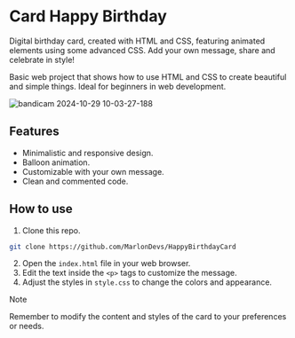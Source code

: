 # Card Happy Birthday
Digital birthday card, created with HTML and CSS, featuring animated elements using some advanced CSS. Add your own message, share and celebrate in style!

Basic web project that shows how to use HTML and CSS to create beautiful and simple things. Ideal for beginners in web development.

![bandicam 2024-10-29 10-03-27-188](https://github.com/user-attachments/assets/4471dbb5-1305-4876-aec4-b9467482fb69)

## Features
* Minimalistic and responsive design.
* Balloon animation.
* Customizable with your own message.
* Clean and commented code.

## How to use
1. Clone this repo.
```bash
git clone https://github.com/MarlonDevs/HappyBirthdayCard
```
2. Open the `index.html` file in your web browser.
3. Edit the text inside the `<p>` tags to customize the message.
4. Adjust the styles in `style.css` to change the colors and appearance.

> [!NOTE]
> Remember to modify the content and styles of the card to your preferences or needs.
